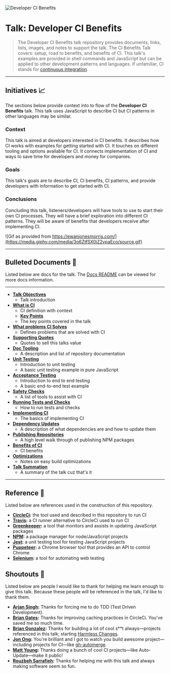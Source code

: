 ![Developer CI Benefits](https://jeffry.in/assets/developer-ci-benefits/banner.svg)

# Talk: Developer CI Benefits

> The Developer CI Benefits talk repository provides documents, links, lists, images, and notes to support the talk. The CI Benefits Talk covers: setup, road to benefits, and benefits of CI. This talk's examples are provided in shell commands and JavaScript but can be applied to other development patterns and languages. If unfamiliar, CI stands for [continuous integration](https://en.wikipedia.org/wiki/Continuous_integration).

----

## Initiatives 📈

The sections below provide context into to flow of the **Developer CI Benefits** talk. This talk uses JavaScript to describe CI but CI patterns in other languages may be similar.

### Context

This talk is aimed at developers interested in CI benefits. It describes how CI works with examples for  getting started with CI. It touches on different tooling and options available for CI. It connects implementation of CI and ways to save time for developers and money for companies.

### Goals

This talk's goals are to describe CI, CI benefits, CI patterns, and provide developers with information to get started with CI.

### Conclusions

Concluding this talk, listeners/developers will have tools to use to start their own CI processes. They will have a brief exploration into different CI patterns. They will be aware of benefits that developers receive after implementing CI.

![Gif as provided from https://ewanjonesmorris.com/](https://media.giphy.com/media/3o6ZtfSX0jZ2vpaEco/source.gif)

----

## Bulleted Documents 🔫

Listed below are docs for the talk. The [Docs README](docs/README.md) can be viewed for more docs information.

----

- **[Talk Objectives](docs/01-talk-objectives.md)**
  - Talk introduction
- **[What is CI](docs/02-what-is-ci.md)**
  - CI definition with context
  - **[Key Points](docs/03-key-points.md)**
  - The key points covered in the talk
- **[What problems CI Solves](docs/04-ci-solves-problems.md)**
  - Defines problems that are solved with CI
- **[Supporting Quotes](docs/05-supporting-quotes.md)**
  - Quotes to sell this talks value
- **[Doc Tooling](docs/06-doc-tooling.md)**
  - A description and list of repository documentation
- **[Unit Testing](docs/07-unit-testing.md)**
  - Introduction to unit testing
  - A basic unit testing example in pure JavaScript
- **[Acceptance Testing](docs/08-acceptance-testing.md)**
  - Introduction to end to end testing
  - A basic end-to-end test example
- **[Safety Checks](docs/09-safety-checks.md)**
  - A list of tools to assist with CI
- **[Running Tests and Checks](docs/10-running-tests-and-checks.md)**
  - How to run tests and checks
- **[Implementing CI](docs/11-implementing-ci.md)**
  - The basics of implementing CI
- **[Dependency Updates](docs/12-dependency-updates.md)**
  - A description of what dependencies are and how to update them
- **[Publishing Repositories](docs/13-publishing-repositories.md)**
  - A high level walk through of publishing NPM packages
- **[Benefits of CI](docs/14-ci-benefits.md)**
  - CI benefits
- **[Optimizations](docs/15-optimizations.md)**
  - Notes on easy build optimizations
- **[Talk Summation](docs/16-talk-summation.md)**
  - A summary of the talk cuz that's it

----

## Reference 📝

Listed below are references used in the construction of this repository.

- **[CircleCi](https://circleci.com/):** the tool used and described in this repository to run CI
- **[Travis](https://travis-ci.org/):** a CI runner alternative to CircleCi used to run CI
- **[Greenkeeper](https://greenkeeper.io/):** a tool that monitors and assists in updating JavaScript packages
- **[NPM](https://www.npmjs.com/):** a package manager for node/JavaScript projects
- **[Jest](https://jestjs.io/):** a unit testing tool for testing JavaScript projects
- **[Puppeteer](https://pptr.dev/):** a Chrome browser tool that provides an API to control Chrome
- **[Selenium](https://github.com/SeleniumHQ/selenium/wiki/Getting-Started):** a tool for automating web testing

## Shoutouts 🙏

Listed below are people I would like to thank for helping me learn enough to give this talk. Because these people will be referenced in the talk, I'd like to thank them.

- **[Arjan Singh](https://github.com/arjansingh):** Thanks for forcing me to do TDD (Test Driven Development).
- **[Brian Gates](https://github.com/brian-gates):** Thanks for improving caching practices in CircleCi. You've saved me so much time.
- **[Brian Gonzalez](https://github.com/briangonzalez):** Thanks for building a lot of cool s**t always—projects referenced in this talk; starting [Harmless Changes](https://github.com/dollarshaveclub/harmless-changes).
- **[Jon Ong](http://github.com/jonathanong):** You're brilliant and I got to watch you build awesome project—including projects for CI—like [gh-automerge](https://github.com/jonathanong/gh-automerge).
- **[Matt Young](https://github.com/someguynamedmatt):** Thanks doing a bunch of cool CI projects—like Auto-Update—make it public!
- **[Rouzbeh Sarrafieh](https://github.com/rouzbeh84):** Thanks for helping me with this talk and always making software seem so fun.

